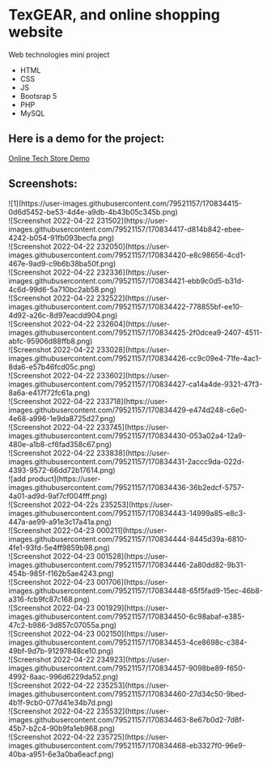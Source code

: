 # TexGEAR, and online shopping website
Web technologies mini project <br>
<ul>
  <li>HTML</li>
  <li>CSS</li>
  <li>JS</li>
  <li>Bootsrap 5</li>
  <li>PHP</li>
  <li>MySQL</li>
</ul>

<h2>Here is a demo for the project:</h2>
<a href="https://youtu.be/C8KoiWlh0bk" target="_blank">Online Tech Store Demo</a>
<h2>Screenshots:</h2>
![1](https://user-images.githubusercontent.com/79521157/170834415-0d6d5452-be53-4d4e-a9db-4b43b05c345b.png)<br>
![Screenshot 2022-04-22 231502](https://user-images.githubusercontent.com/79521157/170834417-d814b842-ebee-4242-b054-91fb093becfa.png)<br>
![Screenshot 2022-04-22 232050](https://user-images.githubusercontent.com/79521157/170834420-e8c98656-4cd1-467e-9ad9-c9b6b38ba50f.png)<br>
![Screenshot 2022-04-22 232336](https://user-images.githubusercontent.com/79521157/170834421-ebb9c0d5-b31d-4c6d-99d6-5a710bc2ab58.png)<br>
![Screenshot 2022-04-22 232522](https://user-images.githubusercontent.com/79521157/170834422-778855bf-ee10-4d92-a26c-8d97eacdd904.png)<br>
![Screenshot 2022-04-22 232604](https://user-images.githubusercontent.com/79521157/170834425-2f0dcea9-2407-4511-abfc-95906d88ffb8.png)<br>
![Screenshot 2022-04-22 233028](https://user-images.githubusercontent.com/79521157/170834426-cc9c09e4-71fe-4ac1-8da6-e57b46fcd05c.png)<br>
![Screenshot 2022-04-22 233602](https://user-images.githubusercontent.com/79521157/170834427-ca14a4de-9321-47f3-8a6a-e417f72fc61a.png)<br>
![Screenshot 2022-04-22 233718](https://user-images.githubusercontent.com/79521157/170834429-e474d248-c6e0-4e68-a996-1e9da8725d27.png)<br>
![Screenshot 2022-04-22 233745](https://user-images.githubusercontent.com/79521157/170834430-053a02a4-12a9-480e-a1b8-cf6fad358c67.png)<br>
![Screenshot 2022-04-22 233838](https://user-images.githubusercontent.com/79521157/170834431-2accc9da-022d-4393-9572-66dd72b17614.png)<br>
![add product](https://user-images.githubusercontent.com/79521157/170834436-36b2edcf-5757-4a01-ad9d-9af7cf004fff.png)<br>
![Screenshot 2022-04-22s 235253](https://user-images.githubusercontent.com/79521157/170834443-14999a85-e8c3-447a-ae99-a91e3c17a41a.png)<br>
![Screenshot 2022-04-23 000211](https://user-images.githubusercontent.com/79521157/170834444-8445d39a-6810-4fe1-93fd-5e4ff9859b98.png)<br>
![Screenshot 2022-04-23 001528](https://user-images.githubusercontent.com/79521157/170834446-2a80dd82-9b31-454b-985f-f162b5ae4243.png)<br>
![Screenshot 2022-04-23 001706](https://user-images.githubusercontent.com/79521157/170834448-65f5fad9-15ec-46b8-a316-fcb9fc87c168.png)<br>
![Screenshot 2022-04-23 001929](https://user-images.githubusercontent.com/79521157/170834450-6c98abaf-e385-47c2-b986-3d857c07055a.png)<br>
![Screenshot 2022-04-23 002150](https://user-images.githubusercontent.com/79521157/170834453-4ce8698c-c384-49bf-9d7b-91297848ce10.png)<br>
![Screenshot 2022-04-22 234923](https://user-images.githubusercontent.com/79521157/170834457-9098be89-f650-4992-8aac-996d6229da52.png)<br>
![Screenshot 2022-04-22 235253](https://user-images.githubusercontent.com/79521157/170834460-27d34c50-9bed-4b1f-9cb0-077d41e34b7d.png)<br>
![Screenshot 2022-04-22 235532](https://user-images.githubusercontent.com/79521157/170834463-8e67b0d2-7d8f-45b7-b2c4-90b9fa1eb968.png)<br>
![Screenshot 2022-04-22 235725](https://user-images.githubusercontent.com/79521157/170834468-eb3327f0-96e9-40ba-a951-6e3a0ba6eacf.png)<br>
